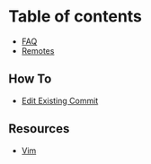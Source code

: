 # Table of contents

* [FAQ](README.md)
* [Remotes](remotes.md)

## How To

* [Edit Existing Commit](how-to/edit-existing-commit.md)

## Resources

* [Vim](resources/vim.md)

